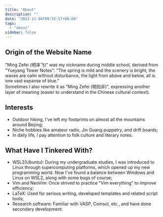 ```yaml
---
title: "About"
description: ""
date: "2022-11-04T09:55:57+08:00"
tags:
  - "about"
sidebar: false
---
```



## Origin of the Website Name

"Ming Zefei (明泽飞)" was my nickname during middle school, derived from "Yueyang Tower Notes": "The spring is mild and the scenery is bright, the waves are calm without disturbance, the light from above and below, all is one vast expanse of blue."  
Sometimes I also rewrite it as "Ming Zefei (明则非)", expressing another layer of meaning (easier to understand in the Chinese cultural context).

## Interests

- Outdoor hiking, I've left my footprints on almost all the mountains around Beijing;
- Niche hobbies like amateur radio, Jin Guang puppetry, and drift boards;
- In daily life, I pay attention to folk culture and literary notes.

## What Have I Tinkered With?

- WSL2(Ubuntu): During my undergraduate studies, I was introduced to Linux through supercomputing platforms, which opened up my new programming world. Now I've found a balance between Windows and Linux on WSL2, along with some bugs of course;
- Vim and NeoVim: Once strived to practice "Vim everything" to improve efficiency;
- LaTeX: Used for serious writing, developed templates and related script tools;
- Research software: Familiar with VASP, Comsol, etc., and have done secondary development.
